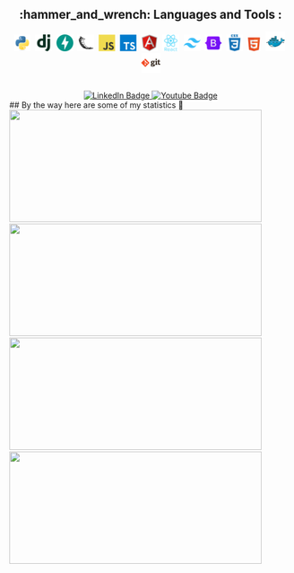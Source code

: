  
  
  <div id="badges" align="center">
      <h2>:hammer_and_wrench: Languages and Tools :</h2>
    <img src="https://github.com/devicons/devicon/blob/master/icons/python/python-original.svg" title="Python" alt="Python" width="30" height="30"/>&nbsp;
    <img src="https://github.com/devicons/devicon/blob/master/icons/django/django-plain.svg" title="Django" alt="Django" width="30" height="30"/>&nbsp;
    <img src="https://github.com/devicons/devicon/blob/master/icons/fastapi/fastapi-original.svg" title="FastAPI" alt="FastAPI" width="30" height="30"/>&nbsp;
    <img src="https://github.com/devicons/devicon/blob/master/icons/flask/flask-original.svg" title="Flask" alt="Flask" width="30" height="30"/>&nbsp;
    <img src="https://github.com/devicons/devicon/blob/master/icons/javascript/javascript-original.svg" title="JavaScript" alt="JavaScript" width="30" height="30"/>&nbsp;
    <img src="https://github.com/devicons/devicon/blob/master/icons/typescript/typescript-original.svg" title="TypeScript" alt="TypeScript" width="30" height="30"/>&nbsp;
    <img src="https://github.com/devicons/devicon/blob/master/icons/angularjs/angularjs-original.svg" title="Angular" alt="Angular" width="30" height="30"/>&nbsp;
    <img src="https://github.com/devicons/devicon/blob/master/icons/react/react-original-wordmark.svg" title="React" alt="React" width="30" height="30"/>&nbsp;
    <img src="https://github.com/devicons/devicon/blob/master/icons/tailwindcss/tailwindcss-plain.svg"  title="Tailwindcss" alt="Tailwindcss" width="30" height="30"/>&nbsp;
      <img src="https://github.com/devicons/devicon/blob/master/icons/bootstrap/bootstrap-original.svg"  title="Bootstrap" alt="Bootstrap" width="30" height="30"/>&nbsp;
    <img src="https://github.com/devicons/devicon/blob/master/icons/css3/css3-plain-wordmark.svg"  title="CSS3" alt="CSS" width="30" height="30"/>&nbsp;
    <img src="https://github.com/devicons/devicon/blob/master/icons/html5/html5-original.svg" title="HTML5" alt="HTML" width="25" height="25"/>&nbsp;
      <img src="https://github.com/devicons/devicon/blob/master/icons/docker/docker-original.svg" title="Docker" **alt="Docker" width="35" height="35"/>&nbsp;
    <img src="https://github.com/devicons/devicon/blob/master/icons/git/git-original-wordmark.svg" title="Git" **alt="Git" width="35" height="35"/>
  </div>
</div

<div id="header" align="center">
  <h2></h2>
 
  <div align="center" style='margin: auto;'>
    <a href="[your-linkedin-UR](https://www.linkedin.com/in/diana-matkava-7b7302227/)L">
      <img src="https://img.shields.io/badge/LinkedIn-blue?style=for-the-badge&logo=linkedin&logoColor=white" alt="LinkedIn Badge"/>
    </a>
    <a href="https://www.codewars.com/users/dianaGera">
      <img src="https://img.shields.io/badge/Codewars-red?style=for-the-badge&logo=Codewars&logoColor=white" alt="Youtube Badge"/>
    </a>
</div>
## By the way here are some of my statistics 🚀
<img height="200" width="450" src="http://github-readme-streak-stats.herokuapp.com?user=dianaGera&theme=codestackr"/>
<img height="200" width="450" src="https://github.r2v.ch/codewars?user=dianaGera&top_languages=true&hide_clan=true&stroke=%23b362ff&theme=dark"/>
<img height="200" width="450" src="https://github-readme-stats.vercel.app/api?username=dianaGera&count_private=true&show_icons=true&theme=vision-friendly-dark&hide_border=true&custom_title=My%20GitHub%20Stats"/>
<img height="200" width="450" src="https://github-readme-stats.vercel.app/api/top-langs/?username=dianaGera&layout=compact&theme=vision-friendly-dark"/>
